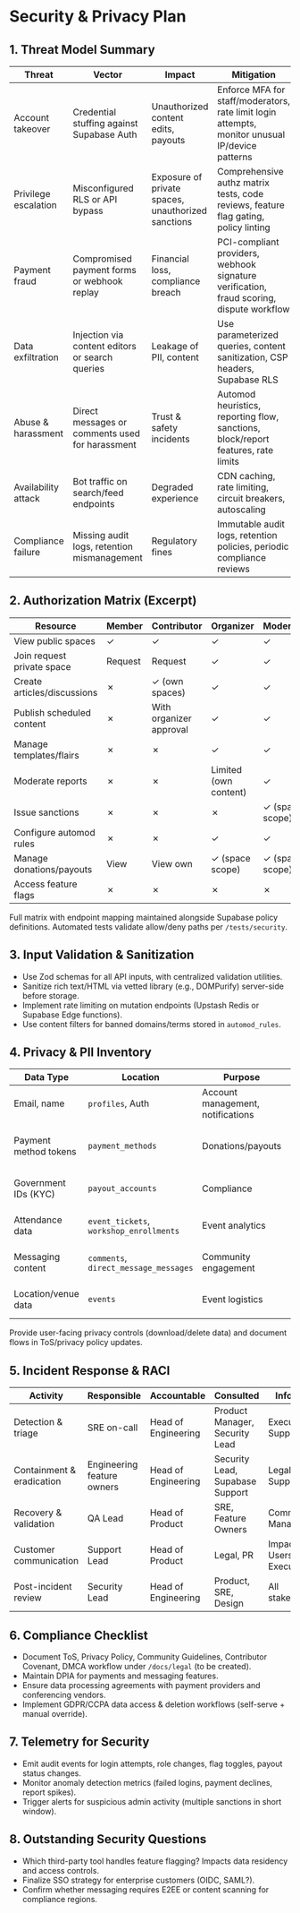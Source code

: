 # Security & Privacy Plan

## 1. Threat Model Summary
| Threat | Vector | Impact | Mitigation |
| --- | --- | --- | --- |
| Account takeover | Credential stuffing against Supabase Auth | Unauthorized content edits, payouts | Enforce MFA for staff/moderators, rate limit login attempts, monitor unusual IP/device patterns |
| Privilege escalation | Misconfigured RLS or API bypass | Exposure of private spaces, unauthorized sanctions | Comprehensive authz matrix tests, code reviews, feature flag gating, policy linting |
| Payment fraud | Compromised payment forms or webhook replay | Financial loss, compliance breach | PCI-compliant providers, webhook signature verification, fraud scoring, dispute workflow |
| Data exfiltration | Injection via content editors or search queries | Leakage of PII, content | Use parameterized queries, content sanitization, CSP headers, Supabase RLS |
| Abuse & harassment | Direct messages or comments used for harassment | Trust & safety incidents | Automod heuristics, reporting flow, sanctions, block/report features, rate limits |
| Availability attack | Bot traffic on search/feed endpoints | Degraded experience | CDN caching, rate limiting, circuit breakers, autoscaling |
| Compliance failure | Missing audit logs, retention mismanagement | Regulatory fines | Immutable audit logs, retention policies, periodic compliance reviews |

## 2. Authorization Matrix (Excerpt)
| Resource | Member | Contributor | Organizer | Moderator | Admin |
| --- | --- | --- | --- | --- | --- |
| View public spaces | ✓ | ✓ | ✓ | ✓ | ✓ |
| Join request private space | Request | Request | ✓ | ✓ | ✓ |
| Create articles/discussions | ✗ | ✓ (own spaces) | ✓ | ✓ | ✓ |
| Publish scheduled content | ✗ | With organizer approval | ✓ | ✓ | ✓ |
| Manage templates/flairs | ✗ | ✗ | ✓ | ✓ | ✓ |
| Moderate reports | ✗ | ✗ | Limited (own content) | ✓ | ✓ |
| Issue sanctions | ✗ | ✗ | ✗ | ✓ (space scope) | ✓ (global) |
| Configure automod rules | ✗ | ✗ | ✓ | ✓ | ✓ |
| Manage donations/payouts | View | View own | ✓ (space scope) | ✓ (space scope) | ✓ (global) |
| Access feature flags | ✗ | ✗ | ✗ | ✗ | ✓ |

Full matrix with endpoint mapping maintained alongside Supabase policy definitions. Automated tests validate allow/deny paths per `/tests/security`.

## 3. Input Validation & Sanitization
- Use Zod schemas for all API inputs, with centralized validation utilities.
- Sanitize rich text/HTML via vetted library (e.g., DOMPurify) server-side before storage.
- Implement rate limiting on mutation endpoints (Upstash Redis or Supabase Edge functions).
- Use content filters for banned domains/terms stored in `automod_rules`.

## 4. Privacy & PII Inventory
| Data Type | Location | Purpose | Protection |
| --- | --- | --- | --- |
| Email, name | `profiles`, Auth | Account management, notifications | Stored via Supabase; restrict direct access; mask in logs |
| Payment method tokens | `payment_methods` | Donations/payouts | Tokenized via provider; encrypted at rest; limited access roles |
| Government IDs (KYC) | `payout_accounts` | Compliance | Stored encrypted; access restricted to admins with auditing |
| Attendance data | `event_tickets`, `workshop_enrollments` | Event analytics | Retention 24 months; aggregated after expiry |
| Messaging content | `comments`, `direct_message_messages` | Community engagement | Encryption at rest; user deletion controls; abuse retention |
| Location/venue data | `events` | Event logistics | Access limited to space organizers/moderators |

Provide user-facing privacy controls (download/delete data) and document flows in ToS/privacy policy updates.

## 5. Incident Response & RACI
| Activity | Responsible | Accountable | Consulted | Informed |
| --- | --- | --- | --- | --- |
| Detection & triage | SRE on-call | Head of Engineering | Product Manager, Security Lead | Executives, Support |
| Containment & eradication | Engineering feature owners | Head of Engineering | Security Lead, Supabase Support | Legal, Support |
| Recovery & validation | QA Lead | Head of Product | SRE, Feature Owners | Community Managers |
| Customer communication | Support Lead | Head of Product | Legal, PR | Impacted Users, Executives |
| Post-incident review | Security Lead | Head of Engineering | Product, SRE, Design | All stakeholders |

## 6. Compliance Checklist
- Document ToS, Privacy Policy, Community Guidelines, Contributor Covenant, DMCA workflow under `/docs/legal` (to be created).
- Maintain DPIA for payments and messaging features.
- Ensure data processing agreements with payment providers and conferencing vendors.
- Implement GDPR/CCPA data access & deletion workflows (self-serve + manual override).

## 7. Telemetry for Security
- Emit audit events for login attempts, role changes, flag toggles, payout status changes.
- Monitor anomaly detection metrics (failed logins, payment declines, report spikes).
- Trigger alerts for suspicious admin activity (multiple sanctions in short window).

## 8. Outstanding Security Questions
- Which third-party tool handles feature flagging? Impacts data residency and access controls.
- Finalize SSO strategy for enterprise customers (OIDC, SAML?).
- Confirm whether messaging requires E2EE or content scanning for compliance regions.
